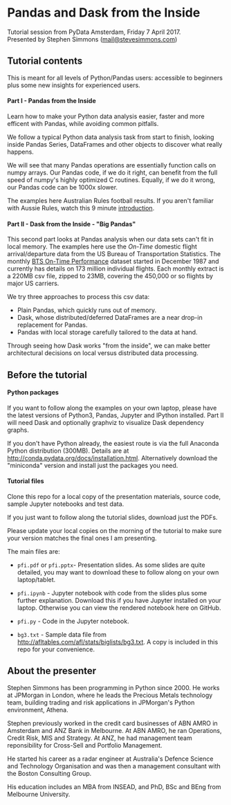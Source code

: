 # Pandas and Dask from the Inside

Tutorial session from PyData Amsterdam, Friday 7 April 2017.  
Presented by Stephen Simmons (mail@stevesimmons.com)



## Tutorial contents

This is meant for all levels of Python/Pandas users:
accessible to beginners plus some new insights for experienced users.

#### Part I - Pandas from the Inside

Learn how to make your Python data analysis easier, faster and more efficent 
with Pandas, while avoiding common pitfalls.

We follow a typical Python data analysis task from start to finish,
looking inside Pandas Series, DataFrames and other objects to discover
what really happens.

We will see that many Pandas operations are essentially function calls on numpy arrays. 
Our Pandas code, if we do it right, can benefit from the full speed of numpy's 
highly optimized C routines. Equally, if we do it wrong, our Pandas code
can be 1000x slower.

The examples here Australian Rules football results.
If you aren't familiar with Aussie Rules, watch this 9 minute
[introduction](https://youtu.be/zxhqXzVBen4).

    
#### Part II - Dask from the Inside - "Big Pandas" 

This second part looks at Pandas analysis when our data sets can't fit in local memory. 
The examples here use the _On-Time_ domestic flight arrival/departure data 
from the US Bureau of Transportation Statistics. The monthly
[BTS On-Time Performance](https://www.transtats.bts.gov/TableInfo.asp?Table_ID=236&DB_Short_Name=On-Time&Info_Only=0) 
dataset started in December 1987 and currently has details on
173 million individual flights. Each monthly extract is 
a 220MB csv file, zipped to 23MB, covering the 450,000 or so 
flights by major US carriers.

We try three approaches to process this csv data:
* Plain Pandas, which quickly runs out of memory.
* Dask, whose distributed/deferred DataFrames are a near drop-in replacement for Pandas.
* Pandas with local storage carefully tailored to the data at hand.

Through seeing how Dask works "from the inside", we can make better architectural
decisions on local versus distributed data processing.


## Before the tutorial

#### Python packages

If you want to follow along the examples on your own laptop, please 
have the latest versions of Python3, Pandas, Jupyter and IPython installed.
Part II will need Dask and optionally graphviz to visualize Dask dependency graphs.

If you don't have Python already, the easiest route is via the full Anaconda 
Python distribution (300MB). Details are at <http://conda.pydata.org/docs/installation.html>. 
Alternatively download the "miniconda" version and install just the packages you need.


#### Tutorial files

Clone this repo for a local copy of the presentation materials, source code, 
sample Jupyter notebooks and test data. 

If you just want to follow along the tutorial slides, download just the PDFs.

Please update your local copies on the morning of the tutorial to make 
sure your version matches the final ones I am presenting. 

The main files are:

* `pfi.pdf` or `pfi.pptx`- Presentation slides. As some slides are quite detailed,
you may want to download these to follow along on your own laptop/tablet.

* `pfi.ipynb` - Jupyter notebook with code from the slides plus some further explanation. 
Download this if you have Jupyter installed on your laptop. 
Otherwise you can view the rendered notebook here on GitHub.

* `pfi.py` - Code in the Jupyter notebook.

* `bg3.txt` - Sample data file from http://afltables.com/afl/stats/biglists/bg3.txt. 
A copy is included in this repo for your convenience.


## About the presenter

Stephen Simmons has been programming in Python since 2000. He works at JPMorgan 
in London, where he leads the Precious Metals technology team, building 
trading and risk applications in JPMorgan's Python environment, Athena. 

Stephen previously worked in the credit card businesses of ABN AMRO in Amsterdam and ANZ Bank in Melbourne. 
At ABN AMRO, he ran Operations, Credit Risk, MIS and Strategy. 
At ANZ, he had management team reponsibility for Cross-Sell and Portfolio Management.

He started his career as a radar engineer at Australia's Defence Science and 
Technology Organisation and was then a management consultant with 
the Boston Consulting Group.

His education includes an MBA from INSEAD, and PhD, BSc and BEng from Melbourne University. 
